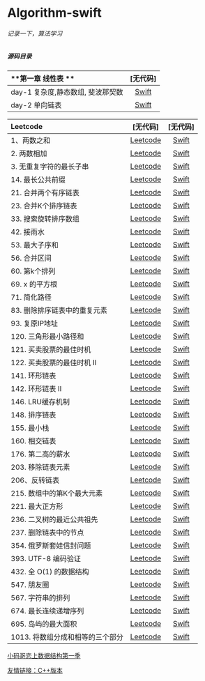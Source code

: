 Algorithm-swift
==


###### 记录一下，算法学习


##### 源码目录

| **第一章 线性表 ** | [无代码] | 
| :--- | :---: | 
| day-1 复杂度,静态数组, 斐波那契数 | [Swift](恋上数据结构/day1) 
| day-2 单向链表 | [Swift](恋上数据结构/day2) 



| **Leetcode** | [无代码] | [无代码] |
| :--- | :---: | :---: | 
| 1、两数之和 |[Leetcode](https://leetcode-cn.com/problems/two-sum)  |[Swift](LeetCode/) 
| 2. 两数相加 |[Leetcode](https://leetcode-cn.com/problems/add-two-numbers)  |[Swift](LeetCode/) 
|3. 无重复字符的最长子串 |[Leetcode](https://leetcode-cn.com/problems/longest-substring-without-repeating-characters)  |[Swift](LeetCode/) 
|14. 最长公共前缀 |[Leetcode](https://leetcode-cn.com/problems/longest-common-prefix)  |[Swift](LeetCode/) 
|21. 合并两个有序链表 |[Leetcode](https://leetcode-cn.com/problems/longest-common-prefix)  |[Swift](LeetCode/) 
|23. 合并K个排序链表 |[Leetcode](https://leetcode-cn.com/problems/merge-k-sorted-lists)  |[Swift](LeetCode/) 
|33. 搜索旋转排序数组 |[Leetcode](https://leetcode-cn.com/problems/search-in-rotated-sorted-array) |[Swift](LeetCode/) 
|42. 接雨水 |[Leetcode](https://leetcode-cn.com/problems/trapping-rain-water)  |[Swift](LeetCode/) 
|53. 最大子序和 |[Leetcode](https://leetcode-cn.com/problems/maximum-subarray)  |[Swift](LeetCode/) 
|56. 合并区间 |[Leetcode](https://leetcode-cn.com/problems/merge-intervals)  |[Swift](LeetCode/) 
|60. 第k个排列 |[Leetcode](https://leetcode-cn.com/problems/permutation-sequence)  |[Swift](LeetCode/) 
|69. x 的平方根 |[Leetcode](https://leetcode-cn.com/problems/sqrtx)  |[Swift](LeetCode/) 
|71. 简化路径 |[Leetcode](https://leetcode-cn.com/problems/simplify-path)  |[Swift](LeetCode/) 
|83. 删除排序链表中的重复元素 |[Leetcode](https://leetcode-cn.com/problems/remove-duplicates-from-sorted-list)  |[Swift](LeetCode/) 
|93. 复原IP地址 |[Leetcode](https://leetcode-cn.com/problems/restore-ip-addresses)  |[Swift](LeetCode/) 
|120. 三角形最小路径和 |[Leetcode](https://leetcode-cn.com/problems/triangle)  |[Swift](LeetCode/) 
|121. 买卖股票的最佳时机 |[Leetcode](https://leetcode-cn.com/problems/best-time-to-buy-and-sell-stock)  |[Swift](LeetCode/) 
|122. 买卖股票的最佳时机 II |[Leetcode](https://leetcode-cn.com/problems/best-time-to-buy-and-sell-stock-ii)  |[Swift](LeetCode/) 
|141. 环形链表 |[Leetcode](https://leetcode-cn.com/problems/linked-list-cycle)  |[Swift](LeetCode/) 
|142. 环形链表 II |[Leetcode](https://leetcode-cn.com/problems/linked-list-cycle-ii)  |[Swift](LeetCode/) 
|146. LRU缓存机制 |[Leetcode](https://leetcode-cn.com/problems/lru-cache)  |[Swift](LeetCode/) 
|148. 排序链表 |[Leetcode](https://leetcode-cn.com/problems/sort-list)  |[Swift](LeetCode/) 
|155. 最小栈 |[Leetcode](https://leetcode-cn.com/problems/min-stack)  |[Swift](LeetCode/) 
|160. 相交链表 |[Leetcode](https://leetcode-cn.com/problems/intersection-of-two-linked-lists)  |[Swift](LeetCode/) 
|176. 第二高的薪水 |[Leetcode](https://leetcode-cn.com/problems/longest-common-prefix)  |[Swift](LeetCode/) 
|203. 移除链表元素 |[Leetcode](https://leetcode-cn.com/problems/remove-linked-list-elements)  |[Swift](LeetCode/) 
| 206、反转链表 |[Leetcode](https://leetcode-cn.com/problems/reverse-linked-list/)  |[Swift](LeetCode/) 
|215. 数组中的第K个最大元素 |[Leetcode](https://leetcode-cn.com/problems/kth-largest-element-in-an-array)  |[Swift](LeetCode/) 
|221. 最大正方形 |[Leetcode](https://leetcode-cn.com/problems/maximal-square)  |[Swift](LeetCode/) 
|236. 二叉树的最近公共祖先 |[Leetcode](https://leetcode-cn.com/problems/lowest-common-ancestor-of-a-binary-tree)  |[Swift](LeetCode/) 
|237. 删除链表中的节点 |[Leetcode](https://leetcode-cn.com/problems/delete-node-in-a-linked-list)  |[Swift](LeetCode/) 
|354. 俄罗斯套娃信封问题 |[Leetcode](https://leetcode-cn.com/problems/russian-doll-envelopes)  |[Swift](LeetCode/) 
|393. UTF-8 编码验证 |[Leetcode](https://leetcode-cn.com/problems/utf-8-validation)  |[Swift](LeetCode/) 
|432. 全 O(1) 的数据结构 |[Leetcode](https://leetcode-cn.com/problems/all-oone-data-structure)  |[Swift](LeetCode/) 
|547. 朋友圈 |[Leetcode](https://leetcode-cn.com/problems/friend-circles)  |[Swift](LeetCode/) 
|567. 字符串的排列 |[Leetcode](https://leetcode-cn.com/problems/permutation-in-string)  |[Swift](LeetCode/) 
|674. 最长连续递增序列 |[Leetcode](https://leetcode-cn.com/problems/longest-continuous-increasing-subsequence)  |[Swift](LeetCode/) 
|695. 岛屿的最大面积 |[Leetcode](https://leetcode-cn.com/problems/max-area-of-island)  |[Swift](LeetCode/) 
|1013. 将数组分成和相等的三个部分 |[Leetcode](https://leetcode-cn.com/problems/partition-array-into-three-parts-with-equal-sum)  |[Swift](LeetCode/) 

[小码哥恋上数据结构第一季](https://ke.qq.com/course/385223#term_id=100459236)

[友情链接：C++版本](https://github.com/BestiOSDev/MJ_DataStructures)


